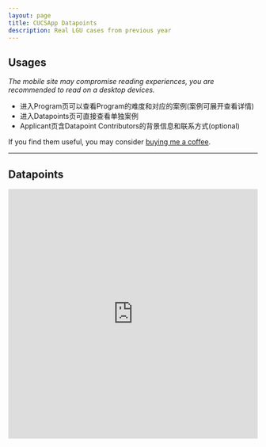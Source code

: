 ```yaml
---
layout: page
title: CUCSApp Datapoints
description: Real LGU cases from previous year
---
```


## Usages

*The mobile site may compromise reading experiences, you are recommended to read on a desktop devices.*

- 进入Program页可以查看Program的难度和对应的案例(案例可展开查看详情)
- 进入Datapoints页可直接查看单独案例
- Applicant页含Datapoint Contributors的背景信息和联系方式(optional)

If you find them useful, you may consider [buying me a coffee](https://www.buymeacoffee.com/cucs).

---

## Datapoints
<block>
<style>
.iframe-container {
  overflow: hidden;
  padding-top: 100%;
  position: relative;
}
.iframe-container iframe {
  border: 0;
  height: 100%;
  left: 0;
  position: absolute;
  top: 0;
  width: 100%;
}
 </style>
<div class="iframe-container"><iframe loading="lazy" src="https://cloud.seatable.cn/dtable/external-links/custom/cucsapp/"></iframe></div>

</block>